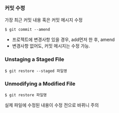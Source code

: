 ### 커밋 수정

가장 최근 커밋 내용 혹은 커밋 메시지 수정

`$ git commit --amend`

- 프로젝트에 변경사항 있을 경우, add먼저 한 후, amend
- 변경사항 없어도, 커밋 메시지는 수정 가능.

### Unstaging a Staged File

`$ git restore --staged 파일명`

### Unmodifying a Modified File

`$ git restore 파일명`

실제 파일에 수정된 내용이 수정 전으로 바뀌니 주의
